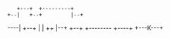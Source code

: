 
       +---+  +---------+
    +--|   +--+         |--+
----|  +--+             |  |
    ++    |--+       +--+  +--------
     +----+  +---K---+
      
    
